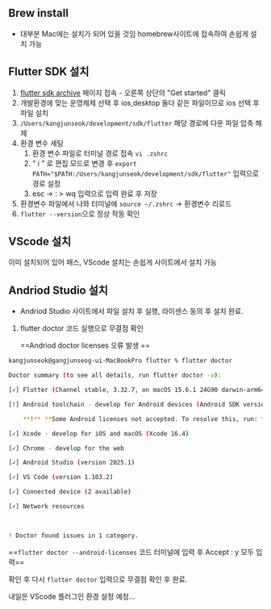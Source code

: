 ## Brew install

- 대부분 Mac에는 설치가 되어 있을 것임 homebrew사이트에 접속하여 손쉽게 설치 가능

## Flutter SDK 설치

1. [flutter sdk archive]() 페이지 접속 - 오른쪽 상단의 "Get started" 클릭
2. 개발환경에 맞는 운영체제 선택 후 ios,desktop 둘다 같은 파일이므로 ios 선택 후 파일 설치
3. `/Users/kangjunseok/development/sdk/flutter` 해당 경로에 다운 파일 압축 해제
4. 환경 변수 세팅
	1. 환경 변수 파일로 터미널 경로 접속 `vi .zshrc`
	2. " i " 로 편집 모드로 변경 후 `export PATH="$PATH:/Users/kangjunseok/development/sdk/flutter"` 입력으로 경로 설정
	3. esc -> : > wq 입력으로 입력 완료 후 저장
5. 환경변수 파일에서 나와 터미널에 `source ~/.zshrc`  -> 환경변수 리로드 
6. `flutter --version`으로 정상 작동 확인

## VScode 설치

이미 설치되어 있어 패스, VScode 설치는 손쉽게 사이트에서 설치 가능


## Andriod Studio 설치

- Andriod Studio 사이트에서 파일 설치 후 실행, 라이센스 동의 후 설치 완료.

1. flutter doctor 코드 실행으로 무결점 확인

	==Andriod doctor licenses  오류 발생 ==
```bash
kangjunseok@gangjunseog-ui-MacBookPro flutter % flutter doctor

Doctor summary (to see all details, run flutter doctor -v):

[✓] Flutter (Channel stable, 3.32.7, on macOS 15.6.1 24G90 darwin-arm64, locale ko-KR)

[!] Android toolchain - develop for Android devices (Android SDK version 36.0.0)

    **!** **Some Android licenses not accepted. To resolve this, run: flutter doctor --android-licenses**

[✓] Xcode - develop for iOS and macOS (Xcode 16.4)

[✓] Chrome - develop for the web

[✓] Android Studio (version 2025.1)

[✓] VS Code (version 1.103.2)

[✓] Connected device (2 available)

[✓] Network resources

  

! Doctor found issues in 1 category.
```

==`flutter doctor --android-licenses` 코드 터미널에 입력 후 Accept : y 모두 입력==

확인 후 다시 `flutter doctor` 입력으로 무결점 확인 후 완료.

내일은 VScode 플러그인 환경 설정 예정...
